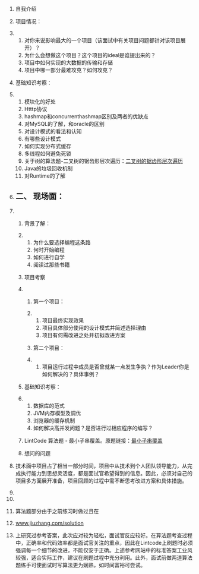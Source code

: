 1. 自我介绍

2. 项目情况：

3. 1. 对你来说影响最大的一个项目（该面试中有关项目问题都针对该项目展开）？
   2. 为什么会想做这个项目？这个项目的ideal是谁提出来的？
   3. 项目中如何实现的大数据的传输和存储
   4. 项目中哪一部分最难攻克？如何攻克？

4. 基础知识考察：

5. 1. 模块化的好处
   2. Htttp协议
   3. hashmap和concurrenthashmap区别及两者的优缺点
   4. 对MySQL的了解，和oracle的区别
   5. 对设计模式的看法和认知
   6. 有哪些设计模式
   7. 如何实现分布式缓存
   8. 多线程如何避免死锁
   9. 关于树的算法题-二叉树的锯齿形层次遍历：[二叉树的锯齿形层次遍历](https://link.zhihu.com/?target=http%3A//www.lintcode.com/zh-cn/problem/binary-tree-zigzag-level-order-traversal/)
   10. Java的垃圾回收机制
   11. 对Runtime的了解

6. ## 二、 现场面：

7. 1. 背景了解：

   2. 1. 为什么要选择编程这条路
      2. 何时开始编程
      3. 如何进行自学
      4. 阅读过那些书籍

   3. 项目考察

   4. 1. 第一个项目：

      2. 1. 项目最终实现效果
         2. 项目具体部分使用的设计模式并简述选择理由
         3. 项目有何需改进之处并初拟改进方案

      3. 第二个项目：

      4. 1. 项目运行过程中成员是否曾就某一点发生争执？作为Leader你是如何解决的？具体事例？

   5. 基础知识考察：

   6. 1. 数据库的范式
      2. JVM内存模型及调优
      3. 浏览器的缓存机制
      4. 如何解决高并发问题？是否进行过相应程序的编写？

   7. LintCode 算法题 - 最小子串覆盖。原题链接：[最小子串覆盖](https://link.zhihu.com/?target=http%3A//www.lintcode.com/zh-cn/problem/minimum-window-substring/)

   8. 想问的问题

8. 技术面中项目占了相当一部分时间，项目中从技术到个人团队领导能力，从完成执行能力到思想灵活度，都是面试官希望得到的信息。因此，必须对自己的项目多方面展开准备，项目回顾的过程中需不断思考改进方案和具体措施。

9.  

10.  

11. 算法题部分由于之前练习时做过且在 

12. www.jiuzhang.com/solution

13.  上研究过参考答案，此次应对较为轻松，面试官反应较好。在算法题考查过程中，正确率和代码效率都是面试官关注的重点，因此在Lintcode上刷题时必须强调每一个细节的改进，不能仅安于正确。上述参考网站中的标准答案工业风较强，适合实际工作，建议在刷题过程中充分利用。此外，面试前做两道算法题练手可使面试时写算法更为娴熟，如时间富裕可尝试。